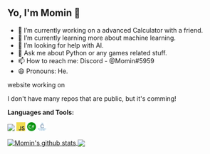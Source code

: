 ## Yo, I'm Momin 👋


- 🔭 I’m currently working on a advanced Calculator with a friend.
- 🌱 I’m currently learning more about machine learning.
- 🤔 I’m looking for help with AI.
- 💬 Ask me about Python or any games related stuff.
- 📫 How to reach me: Discord - @Momin#5959
- 😄 Pronouns: He.

website working on

I don't have many repos that are public, but it's comming!

**Languages and Tools:**  

<code><img height="20"    src="https://raw.githubusercontent.com/github/explore/80688e429a7d4ef2fca1e82350fe8e3517d3494d/topics/python/pyhton.png"></code>
<code><img height="20"  src="https://raw.githubusercontent.com/github/explore/80688e429a7d4ef2fca1e82350fe8e3517d3494d/topics/javascript/javascript.png"></code>
<code><img height="20" src="https://raw.githubusercontent.com/github/explore/80688e429a7d4ef2fca1e82350fe8e3517d3494d/topics/csharp/csharp.png"></code>
<code><img height="20" src="https://raw.githubusercontent.com/github/explore/80688e429a7d4ef2fca1e82350fe8e3517d3494d/topics/c/c.png">  </code>

<a href="https://github.com/Momin2005">
 <img align="center" src="https://github-readme-stats.vercel.app/api?username=Momin2005&show_icons=true&theme=dark&line_height=27" alt="Momin's github stats"/>
</a>
<a href="https://github.com/iampawan/AdvancedCalculator">
  <img align="center" src="https://github-readme-stats.vercel.app/api/pin/?username=Momin2005&repo=AdvancedCalculator&theme=dark" />

